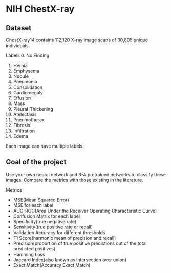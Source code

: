 # NIH ChestX-ray

## Dataset
ChestX-ray14 contains 112,120 X-ray image scans of 30,805 unique individuals.

Labels
0. No Finding
1. Hernia
2. Emphysema
3. Nodule
4. Pneumonia
5. Consolidation
6. Cardiomegaly
7. Effusion
8. Mass
9. Pleural_Thickening
10. Atelectasis
11. Pneumothorax
12. Fibrosis
13. Infiltration
14. Edema

Each image can have multiple labels.

## Goal of the project
Use your own neural network and 3-4 pretrained networks to classify these images.
Compare the metrics with those existing in the literature.

Metrics
- MSE(Mean Squared Error)
- MSE for each label
- AUC-ROC(Area Under the Receiver Operating Characteristic Curve)
- Confusion Matrix for each label
- Specificity(true negative rate):
- Sensitivity(true positive rate or recall)
- Validation Accuracy for different thresholds
- F1 Score(harmonic mean of precision and recall)
- Precision(proportion of true positive predictions out of the total predicted positives)
- Hamming Loss
- Jaccard Index(also known as intersection over union)
- Exact Match(Accuracy Exact Match)
